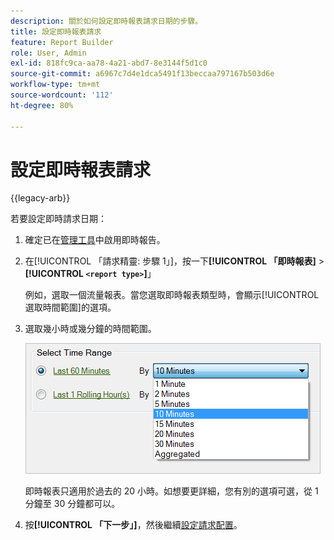```yaml
---
description: 關於如何設定即時報表請求日期的步驟。
title: 設定即時報表請求
feature: Report Builder
role: User, Admin
exl-id: 818fc9ca-aa78-4a21-abd7-8e3144f5d1c0
source-git-commit: a6967c7d4e1dca5491f13beccaa797167b503d6e
workflow-type: tm+mt
source-wordcount: '112'
ht-degree: 80%

---
```


# 設定即時報表請求

{{legacy-arb}}

若要設定即時請求日期：

1. 確定已在[管理工具](/help/admin/tools/manage-rs/edit-settings/realtime/t-realtime-admin.md)中啟用即時報告。
1. 在[!UICONTROL 「請求精靈: 步驟 1」]，按一下&#x200B;**[!UICONTROL 「即時報表]** > **[!UICONTROL `<report type>`]**」

   例如，選取一個流量報表。當您選取即時報表類型時，會顯示[!UICONTROL  選取時間範圍]的選項。

1. 選取幾小時或幾分鐘的時間範圍。

   ![熒幕擷圖顯示[選取時間範圍]選項，並選取[過去60分鐘]。](assets/real_time_select_date.png)

   即時報表只適用於過去的 20 小時。如想要更詳細，您有別的選項可選，從 1 分鐘至 30 分鐘都可以。
1. 按&#x200B;**[!UICONTROL 「下一步」]**，然後繼續[設定請求配置](/help/analyze/legacy-report-builder/layout/layout.md)。
